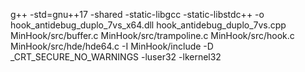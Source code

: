  g++ -std=gnu++17 -shared -static-libgcc -static-libstdc++   -o hook_antidebug_duplo_7vs_x64.dll hook_antidebug_duplo_7vs.cpp   MinHook/src/buffer.c MinHook/src/trampoline.c MinHook/src/hook.c MinHook/src/hde/hde64.c   -I MinHook/include -D _CRT_SECURE_NO_WARNINGS   -luser32 -lkernel32
